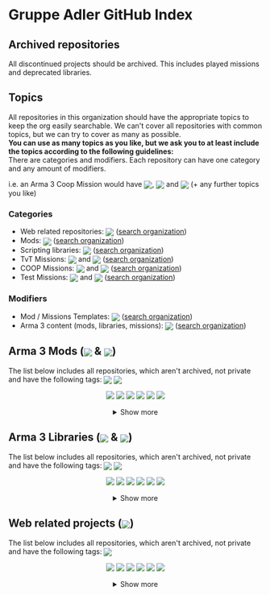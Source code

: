 # Gruppe Adler GitHub Index

## Archived repositories
All discontinued projects should be archived. This includes played missions and deprecated libraries.

## Topics
All repositories in this organization should have the appropriate topics to keep the org easily searchable. We can't cover all repositories with common topics, but we can try to cover as many as possible.  
**You can use as many topics as you like, but we ask you to at least include the topics according to the following guidelines:**  
There are categories and modifiers. Each repository can have one category and any amount of modifiers.  
  
i.e. an Arma 3 Coop Mission would have <a href="https://github.com/search?q=org%3Agruppe-adler+topic%3Amission"><img valign="middle" src="./img/topics/mission.svg"></a>, <a href="https://github.com/search?q=org%3Agruppe-adler+topic%3Acoop"><img valign="middle" src="./img/topics/coop.svg"></a> and <a href="https://github.com/search?q=org%3Agruppe-adler+topic%3Aarma3"><img valign="middle" src="./img/topics/arma3.svg"></a> (+ any further topics you like)

### Categories
- Web related repositories: <a href="https://github.com/search?q=org%3Agruppe-adler+topic%3Aweb"><img valign="middle" src="./img/topics/web.svg"></a> ([search organization](https://github.com/search?q=org%3Agruppe-adler+topic%3Aweb+archived%3Afalse))
- Mods: <a href="https://github.com/search?q=org%3Agruppe-adler+topic%3Amod"><img valign="middle" src="./img/topics/mod.svg"></a> ([search organization](https://github.com/search?q=org%3Agruppe-adler+topic%3Amod+archived%3Afalse))
- Scripting libraries: <a href="https://github.com/search?q=org%3Agruppe-adler+topic%3Alibrary"><img valign="middle" src="./img/topics/library.svg"></a> ([search organization](https://github.com/search?q=org%3Agruppe-adler+topic%3Alibrary+archived%3Afalse))
- TvT Missions: <a href="https://github.com/search?q=org%3Agruppe-adler+topic%3Amission"><img valign="middle" src="./img/topics/mission.svg"></a> and <a href="https://github.com/search?q=org%3Agruppe-adler+topic%3Atvt"><img valign="middle" src="./img/topics/tvt.svg"></a> ([search organization](https://github.com/search?q=org%3Agruppe-adler+topic%3Amission+topic%3Atvt+archived%3Afalse))
- COOP Missions: <a href="https://github.com/search?q=org%3Agruppe-adler+topic%3Amission"><img valign="middle" src="./img/topics/mission.svg"></a> and <a href="https://github.com/search?q=org%3Agruppe-adler+topic%3Acoop"><img valign="middle" src="./img/topics/coop.svg"></a> ([search organization](https://github.com/search?q=org%3Agruppe-adler+topic%3Amission+topic%3Acoop+archived%3Afalse))
- Test Missions: <a href="https://github.com/search?q=org%3Agruppe-adler+topic%3Amission"><img valign="middle" src="./img/topics/mission.svg"></a> and <a href="https://github.com/search?q=org%3Agruppe-adler+topic%3Atestmission"><img valign="middle" src="./img/topics/testmission.svg"></a> ([search organization](https://github.com/search?q=org%3Agruppe-adler+topic%3Amission+topic%3Atestmission+archived%3Afalse))

### Modifiers
- Mod / Missions Templates: <a href="https://github.com/search?q=org%3Agruppe-adler+topic%3Atemplate"><img valign="middle" src="./img/topics/template.svg"></a> ([search organization](https://github.com/search?q=org%3Agruppe-adler+topic%3Atemplate+archived%3Afalse))
- Arma 3 content (mods, libraries, missions): <a href="https://github.com/search?q=org%3Agruppe-adler+topic%3Aarma3"><img valign="middle" src="./img/topics/arma3.svg"></a> ([search organization](https://github.com/search?q=org%3Agruppe-adler+topic%3Aarma3+archived%3Afalse))


## Arma 3 Mods (<a href="https://github.com/search?q=org%3Agruppe-adler+topic%3Amod"><img valign="middle" src="./img/topics/mod.svg"></a> & <a href="https://github.com/search?q=org%3Agruppe-adler+topic%3Aarma3"><img valign="middle" src="./img/topics/arma3.svg"></a>)
The list below includes all repositories, which aren't archived, not private and have the following tags: <a href="https://github.com/search?q=org%3Agruppe-adler+topic%3Amod"><img valign="middle" src="./img/topics/mod.svg"></a> <a href="https://github.com/search?q=org%3Agruppe-adler+topic%3Aarma3"><img valign="middle" src="./img/topics/arma3.svg"></a>
<p align="center">
<a href="https://github.com/gruppe-adler/grad_extras"><img src="./img/repositories/grad_extras.svg"></a>
<a href="https://github.com/gruppe-adler/grad_trenches"><img src="./img/repositories/grad_trenches.svg"></a>
<a href="https://github.com/gruppe-adler/grad_minui"><img src="./img/repositories/grad_minui.svg"></a>
<a href="https://github.com/gruppe-adler/grad_slingHelmet"><img src="./img/repositories/grad_slingHelmet.svg"></a>
<a href="https://github.com/gruppe-adler/grad_meh"><img src="./img/repositories/grad_meh.svg"></a>
<a href="https://github.com/gruppe-adler/gruppe_adler_mod"><img src="./img/repositories/gruppe_adler_mod.svg"></a><details align="center"><summary>Show more</summary><a href="https://github.com/gruppe-adler/grad_clipOverlay"><img src="./img/repositories/grad_clipOverlay.svg"></a>
<a href="https://github.com/gruppe-adler/grad_sandstorm"><img src="./img/repositories/grad_sandstorm.svg"></a>
<a href="https://github.com/gruppe-adler/grad_animalTransport"><img src="./img/repositories/grad_animalTransport.svg"></a>
<a href="https://github.com/gruppe-adler/grad_captiveWalking"><img src="./img/repositories/grad_captiveWalking.svg"></a>
<a href="https://github.com/gruppe-adler/grad_civs"><img src="./img/repositories/grad_civs.svg"></a>
<a href="https://github.com/gruppe-adler/grad_prism"><img src="./img/repositories/grad_prism.svg"></a>
<a href="https://github.com/gruppe-adler/grad_intercept_template"><img src="./img/repositories/grad_intercept_template.svg"></a>
<a href="https://github.com/gruppe-adler/grad_replay_intercept"><img src="./img/repositories/grad_replay_intercept.svg"></a>
<a href="https://github.com/gruppe-adler/grad_paceCountBeads"><img src="./img/repositories/grad_paceCountBeads.svg"></a>
<a href="https://github.com/gruppe-adler/grad_endgame"><img src="./img/repositories/grad_endgame.svg"></a>
<a href="https://github.com/gruppe-adler/tfar_autoswitch"><img src="./img/repositories/tfar_autoswitch.svg"></a>
<a href="https://github.com/gruppe-adler/grad_apobs"><img src="./img/repositories/grad_apobs.svg"></a>
<a href="https://github.com/gruppe-adler/grad_enhancedDiving"><img src="./img/repositories/grad_enhancedDiving.svg"></a>
<a href="https://github.com/gruppe-adler/grad_mtg"><img src="./img/repositories/grad_mtg.svg"></a></details>
</p>

## Arma 3 Libraries (<a href="https://github.com/search?q=org%3Agruppe-adler+topic%3Alibrary"><img valign="middle" src="./img/topics/library.svg"></a> & <a href="https://github.com/search?q=org%3Agruppe-adler+topic%3Aarma3"><img valign="middle" src="./img/topics/arma3.svg"></a>)
The list below includes all repositories, which aren't archived, not private and have the following tags: <a href="https://github.com/search?q=org%3Agruppe-adler+topic%3Alibrary"><img valign="middle" src="./img/topics/library.svg"></a> <a href="https://github.com/search?q=org%3Agruppe-adler+topic%3Aarma3"><img valign="middle" src="./img/topics/arma3.svg"></a>
<p align="center">
<a href="https://github.com/gruppe-adler/grad-loadout"><img src="./img/repositories/grad-loadout.svg"></a>
<a href="https://github.com/gruppe-adler/grad-islandconfig"><img src="./img/repositories/grad-islandconfig.svg"></a>
<a href="https://github.com/gruppe-adler/grad-persistence"><img src="./img/repositories/grad-persistence.svg"></a>
<a href="https://github.com/gruppe-adler/grad-fortifications"><img src="./img/repositories/grad-fortifications.svg"></a>
<a href="https://github.com/gruppe-adler/grad-factions"><img src="./img/repositories/grad-factions.svg"></a>
<a href="https://github.com/gruppe-adler/grad-tvtsettings"><img src="./img/repositories/grad-tvtsettings.svg"></a><details align="center"><summary>Show more</summary><a href="https://github.com/gruppe-adler/grad-introCam"><img src="./img/repositories/grad-introCam.svg"></a>
<a href="https://github.com/gruppe-adler/grad-passport"><img src="./img/repositories/grad-passport.svg"></a>
<a href="https://github.com/gruppe-adler/grad-replay"><img src="./img/repositories/grad-replay.svg"></a>
<a href="https://github.com/gruppe-adler/grad-permaChoice"><img src="./img/repositories/grad-permaChoice.svg"></a>
<a href="https://github.com/gruppe-adler/grad-moneyMenu"><img src="./img/repositories/grad-moneyMenu.svg"></a>
<a href="https://github.com/gruppe-adler/grad-dynGroupDecals"><img src="./img/repositories/grad-dynGroupDecals.svg"></a>
<a href="https://github.com/gruppe-adler/grad-factions-tvt"><img src="./img/repositories/grad-factions-tvt.svg"></a>
<a href="https://github.com/gruppe-adler/grad-sectors"><img src="./img/repositories/grad-sectors.svg"></a>
<a href="https://github.com/gruppe-adler/grad-sectors"><img src="./img/repositories/grad-sectors.svg"></a>
<a href="https://github.com/gruppe-adler/grad-vehicleRespawn"><img src="./img/repositories/grad-vehicleRespawn.svg"></a>
<a href="https://github.com/gruppe-adler/grad-leaveNotes"><img src="./img/repositories/grad-leaveNotes.svg"></a>
<a href="https://github.com/gruppe-adler/grad-listBuymenu"><img src="./img/repositories/grad-listBuymenu.svg"></a>
<a href="https://github.com/gruppe-adler/grad-heligame"><img src="./img/repositories/grad-heligame.svg"></a>
<a href="https://github.com/gruppe-adler/grad-advancedLockpicking"><img src="./img/repositories/grad-advancedLockpicking.svg"></a>
<a href="https://github.com/gruppe-adler/a_st_phoneTest.VR"><img src="./img/repositories/a_st_phoneTest.VR.svg"></a>
<a href="https://github.com/gruppe-adler/grad-vehicleSpawner"><img src="./img/repositories/grad-vehicleSpawner.svg"></a>
<a href="https://github.com/gruppe-adler/grad-gpsTracker"><img src="./img/repositories/grad-gpsTracker.svg"></a>
<a href="https://github.com/gruppe-adler/a_st_rotorwash.Zargabad"><img src="./img/repositories/a_st_rotorwash.Zargabad.svg"></a>
<a href="https://github.com/gruppe-adler/grad-scoreboard"><img src="./img/repositories/grad-scoreboard.svg"></a>
<a href="https://github.com/gruppe-adler/grad-winrateTracker"><img src="./img/repositories/grad-winrateTracker.svg"></a>
<a href="https://github.com/gruppe-adler/grad-makeFire"><img src="./img/repositories/grad-makeFire.svg"></a></details>
</p>

## Web related projects (<a href="https://github.com/search?q=org%3Agruppe-adler+topic%3Aweb"><img valign="middle" src="./img/topics/web.svg"></a>)
The list below includes all repositories, which aren't archived, not private and have the following tags: <a href="https://github.com/search?q=org%3Agruppe-adler+topic%3Aweb"><img valign="middle" src="./img/topics/web.svg"></a>
<p align="center">
<a href="https://github.com/gruppe-adler/maps.gruppe-adler.de"><img src="./img/repositories/maps.gruppe-adler.de.svg"></a>
<a href="https://github.com/gruppe-adler/mod-marketing.gruppe-adler.de"><img src="./img/repositories/mod-marketing.gruppe-adler.de.svg"></a>
<a href="https://github.com/gruppe-adler/paa.gruppe-adler.de"><img src="./img/repositories/paa.gruppe-adler.de.svg"></a>
<a href="https://github.com/gruppe-adler/wiki.gruppe-adler.de"><img src="./img/repositories/wiki.gruppe-adler.de.svg"></a>
<a href="https://github.com/gruppe-adler/navbar-component"><img src="./img/repositories/navbar-component.svg"></a>
<a href="https://github.com/gruppe-adler/gruppe-adler.de"><img src="./img/repositories/gruppe-adler.de.svg"></a><details align="center"><summary>Show more</summary><a href="https://github.com/gruppe-adler/webhook.gruppe-adler.de"><img src="./img/repositories/webhook.gruppe-adler.de.svg"></a>
<a href="https://github.com/gruppe-adler/grad_aff_wasm"><img src="./img/repositories/grad_aff_wasm.svg"></a>
<a href="https://github.com/gruppe-adler/nodebb-theme-gruppe-adler"><img src="./img/repositories/nodebb-theme-gruppe-adler.svg"></a>
<a href="https://github.com/gruppe-adler/arma3sync-web-admin"><img src="./img/repositories/arma3sync-web-admin.svg"></a>
<a href="https://github.com/gruppe-adler/nodebb-plugin-arma3-slotting"><img src="./img/repositories/nodebb-plugin-arma3-slotting.svg"></a>
<a href="https://github.com/gruppe-adler/nodebb-plugin-attendance"><img src="./img/repositories/nodebb-plugin-attendance.svg"></a>
<a href="https://github.com/gruppe-adler/replay.gruppe-adler.de"><img src="./img/repositories/replay.gruppe-adler.de.svg"></a>
<a href="https://github.com/gruppe-adler/maps-frontend-utils"><img src="./img/repositories/maps-frontend-utils.svg"></a>
<a href="https://github.com/gruppe-adler/slotting.gruppe-adler.de"><img src="./img/repositories/slotting.gruppe-adler.de.svg"></a>
<a href="https://github.com/gruppe-adler/planning.gruppe-adler.de"><img src="./img/repositories/planning.gruppe-adler.de.svg"></a>
<a href="https://github.com/gruppe-adler/squad.gruppe-adler.de"><img src="./img/repositories/squad.gruppe-adler.de.svg"></a>
<a href="https://github.com/gruppe-adler/aar.gruppe-adler.de"><img src="./img/repositories/aar.gruppe-adler.de.svg"></a>
<a href="https://github.com/gruppe-adler/stasi.gruppe-adler.de"><img src="./img/repositories/stasi.gruppe-adler.de.svg"></a>
<a href="https://github.com/gruppe-adler/sso.gruppe-adler.de"><img src="./img/repositories/sso.gruppe-adler.de.svg"></a></details>
</p>